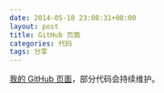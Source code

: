 ```yaml
---
date: 2014-05-18 23:08:31+00:00
layout: post
title: GitHub 页面
categories: 代码
tags: 分享
---
```


[我的 GitHub 页面](https://github.com/vaveee?tab=repositories)，部分代码会持续维护。
